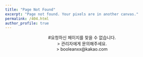 ```yaml
---
title: "Page Not Found"
excerpt: "Page not found. Your pixels are in another canvas."
permalink: /404.html
author_profile: true
---
```


<center> #요청하신 페이지를 찾을 수 없습니다.</center>
<center> > 관리자에게 문의해주세요.</center>
<center> > booleanxx@kakao.com </center>


<script>
  var GOOG_FIXURL_LANG = 'en';
  var GOOG_FIXURL_SITE = 'https://barcadev.github.io'
</script>
<script src="https://linkhelp.clients.google.com/tbproxy/lh/wm/fixurl.js">
</script>
